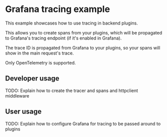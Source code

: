# Grafana tracing example

This example showcases how to use tracing in backend plugins.

This allows you to create spans from your plugins, which will be propagated to Grafana's tracing endpoint 
(if it's enabled in Grafana).

The trace ID is propagated from Grafana to your plugins, so your spans will show in the main request's trace.

Only OpenTelemetry is supported.

## Developer usage

TODO: Explain how to create the tracer and spans and httpclient middleware

## User usage

TODO: Explain how to configure Grafana for tracing to be passed around to plugins

